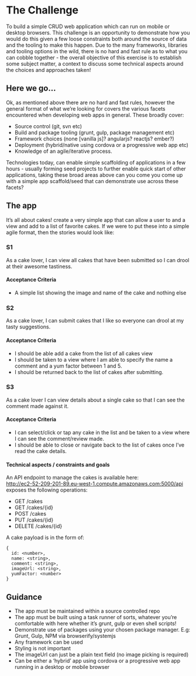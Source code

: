 # The Challenge

To build a simple CRUD web application which can run on mobile or desktop browsers.
This challenge is an opportunity to demonstrate how you would do this given a few loose constraints
both around the source of data and the tooling to make this happen.
Due to the many frameworks, libraries and tooling options in the wild, there is no hard and fast
rule as to what you can cobble together - the overall objective of this exercise is to establish
some subject matter, a context to discuss some technical aspects around the choices and approaches
taken!

## Here we go…

Ok, as mentioned above there are no hard and fast rules, however the general format of what
we’re looking for covers the various facets encountered when developing web apps in general.
These broadly cover:  
- Source control (git, svn etc)
- Build and package tooling (grunt, gulp, package management etc)
- Framework choices (none [vanilla js]? angularjs? reactjs? ember?)
- Deployment (hybrid/native using cordova or a progressive web app etc)
- Knowledge of an agile/iterative process.  

Technologies today, can enable simple scaffolding of applications in a few hours - usually forming
seed projects to further enable quick start of other applications, taking these broad areas
above can you come you come up with a simple app scaffold/seed that can demonstrate use
across these facets?

## The app

It’s all about cakes! create a very simple app that can allow a user to and a view and add to a
list of favorite cakes.
If we were to put these into a simple agile format, then the stories would look like:

### S1 
As a cake lover, I can view all cakes that have been submitted so I can drool at their awesome
tastiness.
#### Acceptance Criteria
- A simple list showing the image and name of the cake and nothing else

### S2   
As a cake lover, I can submit cakes that I like so everyone can drool at my tasty suggestions.

#### Acceptance Criteria  
- I should be able add a cake from the list of all cakes view
- I should be taken to a view where I am able to specify the name a comment and a yum
factor between 1 and 5.
- I should be returned back to the list of cakes after submitting.

### S3  
As a cake lover I can view details about a single cake so that I can see the comment made
against it.

#### Acceptance Criteria
- I can select/click or tap any cake in the list and be taken to a view where I can see the
comment/review made.
- I should be able to close or navigate back to the list of cakes once I’ve read the cake details.

#### Technical aspects / constraints and goals
An API endpoint to manage the cakes is available here:  
http://ec2-52-209-201-89.eu-west-1.compute.amazonaws.com:5000/api  
exposes the following operations:  

- GET /cakes
- GET /cakes/{id}
- POST /cakes
- PUT /cakes/{id}
- DELETE /cakes/{id}  

A cake payload is in the form of:
```
{
  id: <number>,
  name: <string>,
  comment: <string>,
  imageUrl: <string>,
  yumFactor: <number>
}
``` 

## Guidance
- The app must be maintained within a source controlled repo
- The app must be built using a task runner of sorts, whatever you’re comfortable with
here whether it’s grunt, gulp or even shell scripts!
- Demonstrate use of packages using your chosen package manager. E.g: Grunt, Gulp, NPM via browserify/systemjs
- Any framework can be used
- Styling is not important
- The imageUrl can just be a plain text field (no image picking is required)
- Can be either a ‘hybrid’ app using cordova or a progressive web app running in a desktop
or mobile browser
